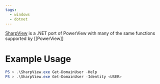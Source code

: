 ```yaml
---
tags:
  - windows
  - dotnet
---
```

[SharpView](https://github.com/tevora-threat/SharpView) is a .NET port of PowerView with many of the same functions supported by [[PowerView]]

# Example Usage
```powershell
PS > .\SharpView.exe Get-DomainUser -Help
PS > .\SharpView.exe Get-DomainUser -Identity <USER>
```